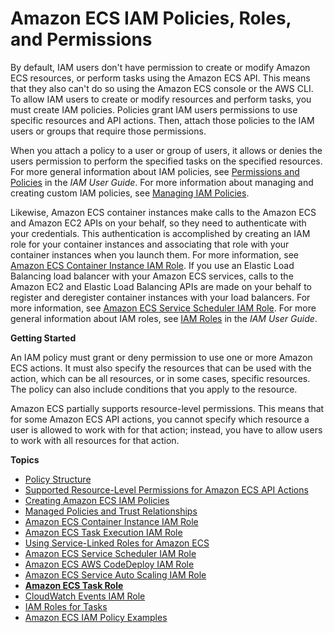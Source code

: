 # Amazon ECS IAM Policies, Roles, and Permissions<a name="IAM_policies"></a>

By default, IAM users don't have permission to create or modify Amazon ECS resources, or perform tasks using the Amazon ECS API\. This means that they also can't do so using the Amazon ECS console or the AWS CLI\. To allow IAM users to create or modify resources and perform tasks, you must create IAM policies\. Policies grant IAM users permissions to use specific resources and API actions\. Then, attach those policies to the IAM users or groups that require those permissions\.

When you attach a policy to a user or group of users, it allows or denies the users permission to perform the specified tasks on the specified resources\. For more general information about IAM policies, see [Permissions and Policies](https://docs.aws.amazon.com/IAM/latest/UserGuide/PermissionsAndPolicies.html) in the *IAM User Guide*\. For more information about managing and creating custom IAM policies, see [Managing IAM Policies](https://docs.aws.amazon.com/IAM/latest/UserGuide/ManagingPolicies.html)\.

Likewise, Amazon ECS container instances make calls to the Amazon ECS and Amazon EC2 APIs on your behalf, so they need to authenticate with your credentials\. This authentication is accomplished by creating an IAM role for your container instances and associating that role with your container instances when you launch them\. For more information, see [Amazon ECS Container Instance IAM Role](instance_IAM_role.md)\. If you use an Elastic Load Balancing load balancer with your Amazon ECS services, calls to the Amazon EC2 and Elastic Load Balancing APIs are made on your behalf to register and deregister container instances with your load balancers\. For more information, see [Amazon ECS Service Scheduler IAM Role](service_IAM_role.md)\. For more general information about IAM roles, see [IAM Roles](https://docs.aws.amazon.com/IAM/latest/UserGuide/roles-toplevel.html) in the *IAM User Guide*\.

**Getting Started**

An IAM policy must grant or deny permission to use one or more Amazon ECS actions\. It must also specify the resources that can be used with the action, which can be all resources, or in some cases, specific resources\. The policy can also include conditions that you apply to the resource\. 

Amazon ECS partially supports resource\-level permissions\. This means that for some Amazon ECS API actions, you cannot specify which resource a user is allowed to work with for that action; instead, you have to allow users to work with all resources for that action\. 

**Topics**
+ [Policy Structure](iam-policy-structure.md)
+ [Supported Resource\-Level Permissions for Amazon ECS API Actions](ecs-supported-iam-actions-resources.md)
+ [Creating Amazon ECS IAM Policies](ECS_IAM_user_policies.md)
+ [Managed Policies and Trust Relationships](managed_policies.md)
+ [Amazon ECS Container Instance IAM Role](instance_IAM_role.md)
+ [Amazon ECS Task Execution IAM Role](task_execution_IAM_role.md)
+ [Using Service\-Linked Roles for Amazon ECS](using-service-linked-roles.md)
+ [Amazon ECS Service Scheduler IAM Role](service_IAM_role.md)
+ [Amazon ECS AWS CodeDeploy IAM Role](codedeploy_IAM_role.md)
+ [Amazon ECS Service Auto Scaling IAM Role](autoscale_IAM_role.md)
+ [**Amazon ECS Task Role**](task_IAM_role.md)
+ [CloudWatch Events IAM Role](CWE_IAM_role.md)
+ [IAM Roles for Tasks](task-iam-roles.md)
+ [Amazon ECS IAM Policy Examples](IAMPolicyExamples.md)